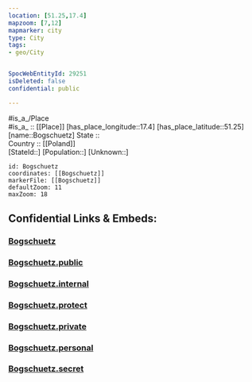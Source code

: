 ```yaml
---
location: [51.25,17.4] 
mapzoom: [7,12] 
mapmarker: city 
type: City
tags:
- geo/City


SpocWebEntityId: 29251
isDeleted: false
confidential: public

---
```

#is_a_/Place  
#is_a_ :: [[Place]] 
[has_place_longitude::17.4] 
[has_place_latitude::51.25] 
[name::Bogschuetz] 
State ::  
Country :: [[Poland]]  
[StateId::] 
[Population::] 
[Unknown::] 


```leaflet
id: Bogschuetz
coordinates: [[Bogschuetz]] 
markerFile: [[Bogschuetz]] 
defaultZoom: 11 
maxZoom: 18
```


## Confidential Links & Embeds: 

### [Bogschuetz](/_Standards/Earth/Continent/Europe/Europe~East/Poland/Provinces~Poland/Lower_Silesian/City/Bogschuetz.md) 

### [Bogschuetz.public](/_public/Earth/Continent/Europe/Europe~East/Poland/Provinces~Poland/Lower_Silesian/City/Bogschuetz.public.md) 

### [Bogschuetz.internal](/_internal/Earth/Continent/Europe/Europe~East/Poland/Provinces~Poland/Lower_Silesian/City/Bogschuetz.internal.md) 

### [Bogschuetz.protect](/_protect/Earth/Continent/Europe/Europe~East/Poland/Provinces~Poland/Lower_Silesian/City/Bogschuetz.protect.md) 

### [Bogschuetz.private](/_private/Earth/Continent/Europe/Europe~East/Poland/Provinces~Poland/Lower_Silesian/City/Bogschuetz.private.md) 

### [Bogschuetz.personal](/_personal/Earth/Continent/Europe/Europe~East/Poland/Provinces~Poland/Lower_Silesian/City/Bogschuetz.personal.md) 

### [Bogschuetz.secret](/_secret/Earth/Continent/Europe/Europe~East/Poland/Provinces~Poland/Lower_Silesian/City/Bogschuetz.secret.md)

